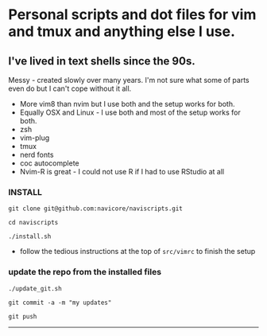 Personal scripts and dot files for vim and tmux and anything else I use.
============

I've lived in text shells since the 90s.
------------

Messy - created slowly over many years.  I'm not sure what some of parts
even do but I can't cope without it all.

* More vim8 than nvim but I use both and the setup works for both.
* Equally OSX and Linux - I use both and most of the setup works for both.
* zsh
* vim-plug
* tmux
* nerd fonts
* coc autocomplete
* Nvim-R is great - I could not use R if I had to use RStudio at all


### INSTALL

`git clone git@github.com:navicore/naviscripts.git`

`cd naviscripts`

`./install.sh`

* follow the tedious instructions at the top of `src/vimrc` to finish the setup

### update the repo from the installed files

`./update_git.sh`

`git commit -a -m "my updates"`

`git push`

--------

